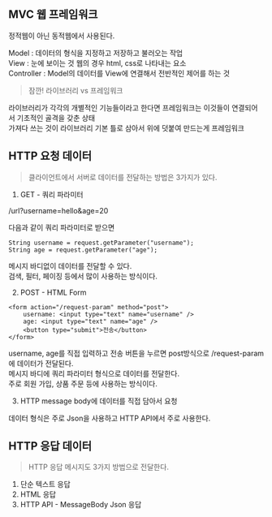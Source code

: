 ## MVC 웹 프레임워크

정적웹이 아닌 동적웹에서 사용된다.

Model : 데이터의 형식을 지정하고 저장하고 불러오는 작업  
View : 눈에 보이는 것 웹의 경우 html, css로 나타내는 요소   
Controller : Model의 데이터를 View에 연결해서 전반적인 제어를 하는 것

> 잠깐! 라이브러리 vs 프레임워크

라이브러리가 각각의 개별적인 기능들이라고 한다면 프레임워크는 이것들이 연결되어서 기초적인 골격을 갖춘 상태  
가져다 쓰는 것이 라이브러리 기본 틀로 삼아서 위에 덧붙여 만드는게 프레임워크 

## HTTP 요청 데이터

> 클라이언트에서 서버로 데이터를 전달하는 방법은 3가지가 있다.    
    
1. GET - 쿼리 파라미터

/url?username=hello&age=20  

다음과 같이 쿼리 파라미터로 받으면

```String username = request.getParameter("username");```  
```String age = request.getParameter("age");```  


메시지 바디없이 데이터를 전달할 수 있다.  
검색, 필터, 페이징 등에서 많이 사용하는 방식이다.  


2. POST - HTML Form  

```
<form action="/request-param" method="post">
    username: <input type="text" name="username" />
    age: <input type="text" name="age" />
    <button type="submit">전송</button>
</form>
```

username, age를 직접 입력하고 전송 버튼을 누르면 post방식으로 /request-param 에 데이터가 전달된다.   
메시지 바디에 쿼리 파라미터 형식으로 데이터를 전달한다.  
주로 회원 가입, 상품 주문 등에 사용하는 방식이다.  


3. HTTP message body에 데이터를 직접 담아서 요청

데이터 형식은 주로 Json을 사용하고 HTTP API에서 주로 사용한다. 

## HTTP 응답 데이터 

> HTTP 응답 메시지도 3가지 방법으로 전달한다.  

1. 단순 텍스트 응답  
2. HTML 응답  
3. HTTP API - MessageBody Json 응답
